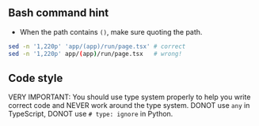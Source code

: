 ## Bash command hint

- When the path contains `()`, make sure quoting the path.

```bash
sed -n '1,220p' 'app/(app)/run/page.tsx' # correct
sed -n '1,220p' app/(app)/run/page.tsx   # wrong!
```

## Code style

VERY IMPORTANT: You should use type system properly to help you write correct code and NEVER work around the type system.
DONOT use `any` in TypeScript,
DONOT use `# type: ignore` in Python.

